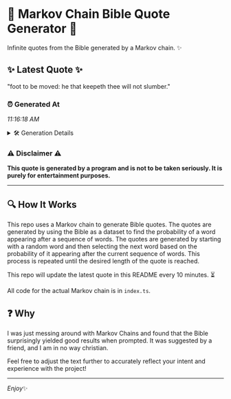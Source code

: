 # 📖 Markov Chain Bible Quote Generator 📖

Infinite quotes from the Bible generated by a Markov chain. ✨

## ✨ Latest Quote ✨
"foot to be moved: he that keepeth thee will not slumber."

### ⏰ Generated At
*11:16:18 AM*

<details>
    <summary>🛠️ Generation Details</summary>
    <p>
        <strong>🌱 Seed:</strong> foot<br>
        <strong>🔄 Iterations:</strong> 10<br>
        <strong>📜 Context History:</strong><br>[ foot ]: to<br>[ foot, to ]: be<br>[ foot, to, be ]: moved:<br>[ foot, to, be, moved: ]: he<br>[ foot, to, be, moved:, he ]: that<br>[ foot, to, be, moved:, he, that ]: keepeth<br>[ to, be, moved:, he, that, keepeth ]: thee<br>[ be, moved:, he, that, keepeth, thee ]: will<br>[ moved:, he, that, keepeth, thee, will ]: not<br>[ he, that, keepeth, thee, will, not ]: slumber.<br>
    </p>
</details>

### ⚠️ Disclaimer ⚠️
**This quote is generated by a program and is not to be taken seriously. It is purely for entertainment purposes.**

---

## 🔍 How It Works

This repo uses a Markov chain to generate Bible quotes. The quotes are generated by using the Bible as a dataset to find the probability of a word appearing after a sequence of words. The quotes are generated by starting with a random word and then selecting the next word based on the probability of it appearing after the current sequence of words. This process is repeated until the desired length of the quote is reached.

This repo will update the latest quote in this README every 10 minutes. ⏳

All code for the actual Markov chain is in `index.ts`.

## ❓ Why

I was just messing around with Markov Chains and found that the Bible surprisingly yielded good results when prompted. 
It was suggested by a friend, and I am in no way christian.

Feel free to adjust the text further to accurately reflect your intent and experience with the project!

---

*Enjoy*✨
